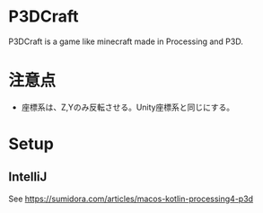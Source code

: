 # P3DCraft

P3DCraft is a game like minecraft made in Processing and P3D.

# 注意点

- 座標系は、Z,Yのみ反転させる。Unity座標系と同じにする。

# Setup

## IntelliJ

See https://sumidora.com/articles/macos-kotlin-processing4-p3d

